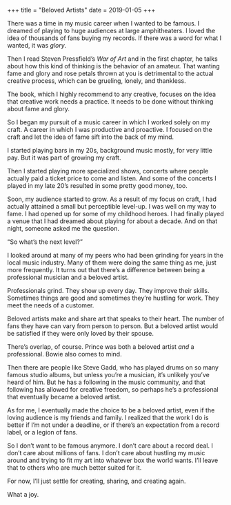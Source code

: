 +++
title = "Beloved Artists"
date = 2019-01-05
+++

There was a time in my music career when I wanted to be famous. I dreamed of playing to huge audiences at large amphitheaters. I loved the idea of thousands of fans buying my records. If there was a word for what I wanted, it was _glory_.

Then I read Steven Pressfield’s _War of Art_ and in the first chapter, he talks about how this kind of thinking is the behavior of an amateur. That wanting fame and glory and rose petals thrown at you is detrimental to the actual creative process, which can be grueling, lonely, and thankless.

The book, which I highly recommend to any creative, focuses on the idea that creative work needs a practice. It needs to be done without thinking about fame and glory. 

So I began my pursuit of a music career in which I worked solely on my craft. A career in which I was productive and proactive. I focused on the craft and let the idea of fame sift into the back of my mind.

I started playing bars in my 20s, background music mostly, for very little pay. But it was part of growing my craft.

Then I started playing more specialized shows, concerts where people actually paid a ticket price to come and listen. And some of the concerts I played in my late 20’s resulted in some pretty good money, too.

Soon, my audience started to grow. As a result of my focus on craft, I had actually attained a small but perceptible level-up. I was well on my way to fame. I had opened up for some of my childhood heroes. I had finally played a venue that I had dreamed about playing for about a decade. And on that night, someone asked me the question.

“So what’s the next level?”

I looked around at many of my peers who had been grinding for years in the local music industry. Many of them were doing the same thing as me, just more frequently. It turns out that there’s a difference between being a professional musician and a beloved artist. 

Professionals grind. They show up every day. They improve their skills. Sometimes things are good and sometimes they’re hustling for work. They meet the needs of a customer. 

Beloved artists make and share art that speaks to their heart. The number of fans they have can vary from person to person. But a beloved artist would be satisfied if they were only loved by their spouse.

There’s overlap, of course. Prince was both a beloved artist _and_ a professional. Bowie also comes to mind.

Then there are people like Steve Gadd, who has played drums on so many famous studio albums, but unless you’re a musician, it’s unlikely you’ve heard of him. But he has a following in the music community, and that following has allowed for creative freedom, so perhaps he’s a professional that eventually became a beloved artist.

As for me, I eventually made the choice to be a beloved artist, even if the loving audience is my friends and family. I realized that the work I do is better if I’m not under a deadline, or if there’s an expectation from a record label, or a legion of fans. 

So I don’t want to be famous anymore. I don’t care about a record deal. I don’t care about millions of fans. I don’t care about hustling my music around and trying to fit my art into whatever box the world wants. I’ll leave that to others who are much better suited for it.

For now, I’ll just settle for creating, sharing, and creating again. 

What a joy.